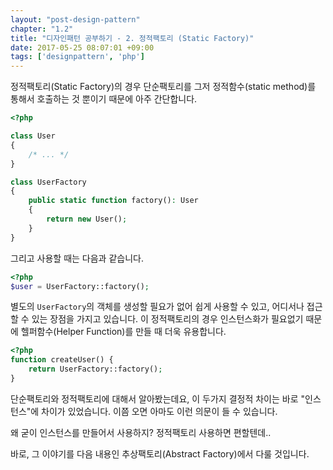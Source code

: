 ```yaml
---
layout: "post-design-pattern"
chapter: "1.2"
title: "디자인패턴 공부하기 - 2. 정적팩토리 (Static Factory)"
date: 2017-05-25 08:07:01 +09:00
tags: ['designpattern', 'php']
---
```


정적팩토리(Static Factory)의 경우 단순팩토리를 그저 정적함수(static method)를 통해서 호출하는 것 뿐이기 때문에 아주 간단합니다.

```php
<?php

class User
{
    /* ... */
}

class UserFactory
{
    public static function factory(): User
    {
        return new User();
    }
}
```

그리고 사용할 때는 다음과 같습니다.

```php
<?php
$user = UserFactory::factory();
```

별도의 `UserFactory`의 객체를 생성할 필요가 없어 쉽게 사용할 수 있고, 어디서나 접근할 수 있는 장점을 가지고 있습니다. 이 정적팩토리의 경우 인스턴스화가 필요없기 때문에 헬퍼함수(Helper Function)를 만들 때 더욱 유용합니다.

```php
<?php
function createUser() {
    return UserFactory::factory();
}
```

단순팩토리와 정적팩토리에 대해서 알아봤는데요, 이 두가지 결정적 차이는 바로 "인스턴스"에 차이가 있었습니다. 이쯤 오면 아마도 이런 의문이 들 수 있습니다.

왜 굳이 인스턴스를 만들어서 사용하지? 정적팩토리 사용하면 편할텐데..

바로, 그 이야기를 다음 내용인 추상팩토리(Abstract Factory)에서 다룰 것입니다.
